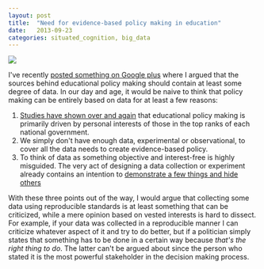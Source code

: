 ```yaml
---
layout: post
title:  "Need for evidence-based policy making in education"
date:   2013-09-23
categories: situated_cognition, big_data
---
```


![](https://lh6.googleusercontent.com/-V2EmCX1ceMg/UjnxOXj6gJI/AAAAAAAA4IA/k88cluJk3Uk/w480-h680-no/fractal3.png)

I've recently [posted something on Google plus](https://plus.google.com/106268032364497388036/posts/81Ka8i8u43W) where I argued that the sources behind educational policy making should contain at least some degree of data. In our day and age, it would be naive to think that policy making can be entirely based on data for at least a few reasons: 

1. [Studies have shown over and again](http://www.amazon.com/Policy-Making-Education-Holistic-Approach-Response/dp/1607091615/ref=sr_1_3?ie=UTF8&qid=1379477791&sr=8-3&keywords=policy+making+in+education) that educational policy making is primarily driven by personal interests of those in the top ranks of each national government.
2. We simply don't have enough data, experimental or observational, to cover all the data needs to create evidence-based policy.
3. To think of data as something objective and interest-free is highly misguided. The very act of designing a data collection or experiment already contains an intention to [demonstrate a few things and hide others](http://rpietro.github.io/situated_cognition,/big_data/2013/08/12/university_dilemma/)

With these three points out of the way, I would argue that collecting some data using reproducible standards is at least something that can be criticized, while a mere opinion based on vested interests is hard to dissect. For example, if your data was collected in a reproducible manner I can criticize whatever aspect of it and try to do better, but if a politician simply states that something has to be done in a certain way because *that's the right thing to do*. The latter can't be argued about since the person who stated it is the most powerful stakeholder in the decision making process.